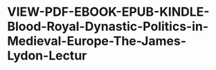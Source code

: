 # VIEW-PDF-EBOOK-EPUB-KINDLE-Blood-Royal-Dynastic-Politics-in-Medieval-Europe-The-James-Lydon-Lectur